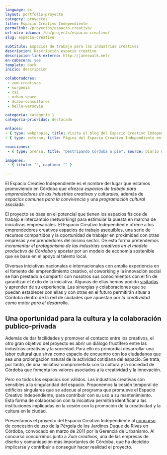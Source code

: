 ```yaml
---
language: es
layout: portfolio-proyecto
category: proyectos
title: Espacio Creativo Independiente
permalink: /proyectos/espacio-creativo/
url-otro-idioma: /en/projects/espacio-creativo/
slug: espacio-creativo

subtitulo: Espacios de trabajo para las industrias creativas
descripcion: Descripción espacio creativo
descripcion-link-externo: http://janeswalk.net/
en-cabecera: yes
template: dark
inicio: descripcion

colaboradores:
 - zum-creativos
 - surgenia
 - csi
 - urban-space
 - dcabo-consultores
 - bella-varsovia

categoria: categoria 1
categoria-prioridad: destacado

enlaces:
- { type: webpropia, title: Visita el blog del Espacio Creativo Independiente, url: http://wwww.espaciocreativo.colaborativa.eu }
- { type: externo, title: Página del Espacio Creativo Independiente en Facebook, url: http://www.facebook.com/espaciocreativo }

reacciones:
 - { type: prensa, title: "Destripando Córdoba a pie", source: Diario ABC Córdoba, date: May 2012, url: http://www.abc.es/20120503/cordoba/abcp-destripando-cordoba-20120503.html, quote: "“Su obra cuestionó el modelo de urbanismo dominante en la segunda mitad del siglo XX basado en el uso del automóvil y la ciudad segregada”" }

imagenes:
 - { titulo: "", caption: "" }

---
```


El Espacio Creativo Independiente es el nombre del lugar que estamos promoviendo en Córdoba que ofrezca *espacios de trabajo para emprendedores de las industrias creativas y culturales*, además de *espacios comunes para la convivencia* y una *programación cultural* asociada.

El proyecto se basa en el potencial que tienen los espacios físicos de trabajo e intercambio (networking) para estimular la puesta en marcha de iniciativas empresariales. El Espacio Creativo Independiente ofrece a los emprendedores creativos espacios de trabajo asequibles, una serie de recursos compartidos y la oportunidad de trabajar en proximidad con otras empresas y emprendedores del mismo sector. De esta forma pretendemos *incrementar el protagonismo de las industrias creativas en el modelo productivo de Córdoba* y apostar por un modelo de economía sostenible que se base en el apoyo al talento local.

Diversas iniciativas nacionales e internacionales con amplia experiencia en el fomento del emprendimiento creativo, el coworking y la innovación social se han prestado a compartir con nosotros sus conocimientos con el fin de garantizar el éxito de la iniciativa. Algunas de ellas hemos podido [visitarlas](http://www.colaborativa.eu/blog/colaborativaentoronto.html) y aprender de su experiencia. Las sinergias y colaboraciones que se puedan establecer con ellas y con otras en el futuro permitirán situar a Córdoba dentro de la red de ciudades que apuestan por *la creatividad como motor para el desarrollo*.

## Una oportunidad para la cultura y la colaboración publico-privada

Además de dar facilidades y promover el contacto entre los creativos, el otro gran objetivo del proyecto es abrir un diálogo fructífero entre las industrias creativas y la sociedad. Para ello es primordial desarrollar una labor cultural que sirva como espacio de encuentro con los ciudadanos que sea una prolongación natural de la actividad cotidiana del espacio. Se trata, por tanto, de una iniciativa comprometida con la cultura y la sociedad de Córdoba que fomenta los valores asociados a la creatividad y la innovación.

Pero no todos los espacios son válidos. Las industrias creativas son sensibles a la singularidad del espacio. Proponemos la cesión temporal de edificios singulares que se adecue al programa que promueve el Espacio Creativo Independiente, para contribuir con su uso a su mantenimiento. Esta forma de colaboración con la iniciativa permitirá identificar a las instituciones implicadas en la cesión con la promoción de la creatividad y la cultura en la ciudad.

Presentamos el proyecto del Espacio Creativo Independiente al [concurso](http://www.gmu.ayuncordoba.es/otros-tipos-de-contratos.html) de concesión de uso de la Pérgola de los Jardines Duque de Rivas en Córdoba, convocado en marzo de 2011 por la Gerencia de Urbanismo. Al concurso concurrimos junto a *Zum creativos*, una de las empresas de diseño y comunicación más importantes de Córdoba, que ha decidido implicarse y contribuir a conseguir hacer realidad el proyecto.